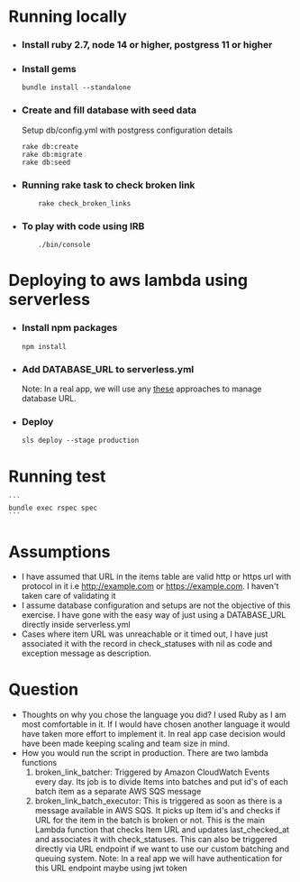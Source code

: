 
# Running locally

- ### Install ruby 2.7, node 14 or higher, postgress 11 or higher

- ### Install gems
    ```
    bundle install --standalone
    ```

- ### Create and fill database with seed data
    Setup db/config.yml with postgress configuration details
    ```
    rake db:create
    rake db:migrate
    rake db:seed
    ```
- ### Running rake task to check broken link
    ```
        rake check_broken_links
    ```

- ### To play with code using IRB
    ```
        ./bin/console
    ```

# Deploying to aws lambda using serverless

- ### Install npm packages
    ```
    npm install
    ```

- ### Add DATABASE_URL to serverless.yml
   Note: In a real app, we will use any [these](https://www.serverless.com/blog/aws-secrets-management) approaches to manage database URL.

- ### Deploy
    ```
    sls deploy --stage production
    ```

# Running test
    ```
    bundle exec rspec spec
    ```

# Assumptions

-  I have assumed that URL in the items table are valid http or https url with protocol in it i.e http://example.com or https://example.com. I haven't taken care of validating it
-  I assume database configuration and setups are not the objective of this exercise. I have gone with the easy way of just using a DATABASE_URL directly inside serverless.yml
-  Cases where item URL was unreachable or it timed out, I have just associated it with the record in check_statuses with nil as code and exception message as description.

# Question

- Thoughts on why you chose the language you did?
  I used Ruby as I am most comfortable in it. If I would have chosen another language it would have taken more effort to implement it. In real app case decision would have been made keeping scaling and team size in mind.
- How you would run the script in production.
  There are two lambda functions
   1. broken_link_batcher: Triggered by Amazon CloudWatch Events every day. Its job is to divide Items into batches and put id's of each batch item as a separate AWS SQS message
   2. broken_link_batch_executor: This is triggered as soon as there is a message available in AWS SQS. It picks up Item id's and checks if URL for the item in the batch is broken or not. This is the main Lambda function that checks Item URL and updates last_checked_at and associates it with check_statuses. This can also be triggered directly via URL endpoint if we want to use our custom batching and queuing system.
  Note: In a real app we will have authentication for this URL endpoint maybe using jwt token
